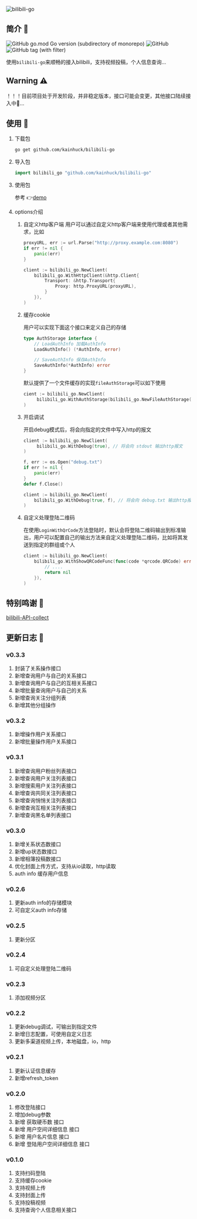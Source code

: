 ![bilibili-go](https://socialify.git.ci/kainhuck/bilibili-go/image?description=1&descriptionEditable=%E7%AE%80%E5%8D%95%E5%A5%BD%E7%94%A8%E7%9A%84%20bilibili%20golang%20sdk&font=Inter&forks=1&issues=1&language=1&name=1&owner=1&pattern=Floating%20Cogs&pulls=1&stargazers=1&theme=Auto)

## 简介 📜

![GitHub go.mod Go version (subdirectory of monorepo)](https://img.shields.io/github/go-mod/go-version/kainhuck/bilibili-go) 
![GitHub](https://img.shields.io/github/license/kainhuck/bilibili-go) 
![GitHub tag (with filter)](https://img.shields.io/github/v/tag/kainhuck/bilibili-go)

使用`bilibili-go`来顺畅的接入bilibili，支持视频投稿，个人信息查询...

## Warning ⚠️
！！！目前项目处于开发阶段，并非稳定版本，接口可能会变更，其他接口陆续接入中🔨...

## 使用 🥑

1. 下载包
    ```bash
    go get github.com/kainhuck/bilibili-go
    ```

2. 导入包
    ```go
    import bilibili_go "github.com/kainhuck/bilibili-go"
    ```

3. 使用包

    参考 👉[demo](test/main.go)

4. options介绍

   1. 自定义http客户端
      用户可以通过自定义http客户端来使用代理或者其他需求，比如
         
      ```go
      proxyURL, err := url.Parse("http://proxy.example.com:8080")
      if err != nil {
          panic(err)
      }
      
      client := bilibili_go.NewClient(
          bilibili_go.WithHttpClient(&http.Client{
              Transport: &http.Transport{
                  Proxy: http.ProxyURL(proxyURL),
              }
          }),
      )
      ```
   
   2. 缓存cookie
      
      用户可以实现下面这个接口来定义自己的存储
      ```go
      type AuthStorage interface {
          // LoadAuthInfo 加载AuthInfo
          LoadAuthInfo() (*AuthInfo, error)

          // SaveAuthInfo 保存AuthInfo
          SaveAuthInfo(*AuthInfo) error
      }
      ```
      默认提供了一个文件缓存的实现`fileAuthStorage`可以如下使用
      ```go
      cient := bilibili_go.NewClient(
           bilibili_go.WithAuthStorage(bilibili_go.NewFileAuthStorage("文件路径")),
      )
      ```
         
   3. 开启调试
      
      开启debug模式后，将会向指定的文件中写入http的报文
      ```go
      client := bilibili_go.NewClient(
           bilibili_go.WithDebug(true), // 将会向 stdout 输出http报文
      )
      ```
      ```go
      f, err := os.Open("debug.txt")
      if err != nil {
          panic(err)
      }
      defer f.Close()

      client := bilibili_go.NewClient(
          bilibili_go.WithDebug(true, f), // 将会向 debug.txt 输出http报文
      )
      ```
      
   4. 自定义处理登陆二维码
      
      在使用`LoginWithQrCode`方法登陆时，默认会将登陆二维码输出到标准输出，用户可以配置自己的输出方法来自定义处理登陆二维码，比如将其发送到指定的群组或个人
      ```go
      client := bilibili_go.NewClient(
		  bilibili_go.WithShowQRCodeFunc(func(code *qrcode.QRCode) error {
			  // ....
			  return nil
          }),
      )
      ```

## 特别鸣谢 🥰

[bilibili-API-collect](https://github.com/SocialSisterYi/bilibili-API-collect)

## 更新日志 🐥

### v0.3.3
1. 封装了关系操作接口
2. 新增查询用户与自己的关系接口
3. 新增查询用户与自己的互相关系接口
4. 新增批量查询用户与自己的关系
5. 新增查询关注分组列表
6. 新增其他分组操作

### v0.3.2
1. 新增操作用户关系接口
2. 新增批量操作用户关系接口

### v0.3.1
1. 新增查询用户粉丝列表接口
2. 新增查询用户关注列表接口
3. 新增搜索用户关注列表接口
4. 新增查询共同关注列表接口
5. 新增查询悄悄关注列表接口
6. 新增查询互相关注列表接口
7. 新增查询黑名单列表接口

### v0.3.0
1. 新增关系状态数接口
2. 新增up状态数接口
3. 新增相簿投稿数接口
4. 优化封面上传方式，支持从io读取，http读取
5. auth info 缓存用户信息

### v0.2.6
1. 更新auth info的存储模块
2. 可自定义auth info存储

### v0.2.5
1. 更新分区

### v0.2.4
1. 可自定义处理登陆二维码

### v0.2.3
1. 添加视频分区

### v0.2.2
1. 更新debug调试，可输出到指定文件
2. 新增日志配置，可使用自定义日志
3. 更新多渠道视频上传，本地磁盘，io，http

### v0.2.1
1. 更新认证信息缓存
2. 新增refresh_token

### v0.2.0
1. 修改登陆接口
2. 增加debug参数
3. 新增 获取硬币数 接口
4. 新增 用户空间详细信息 接口
5. 新增 用户名片信息 接口
6. 新增 登陆用户空间详细信息 接口

### v0.1.0
1. 支持扫码登陆
2. 支持缓存cookie
3. 支持视频上传
4. 支持封面上传
5. 支持投稿视频
6. 支持查询个人信息相关接口
